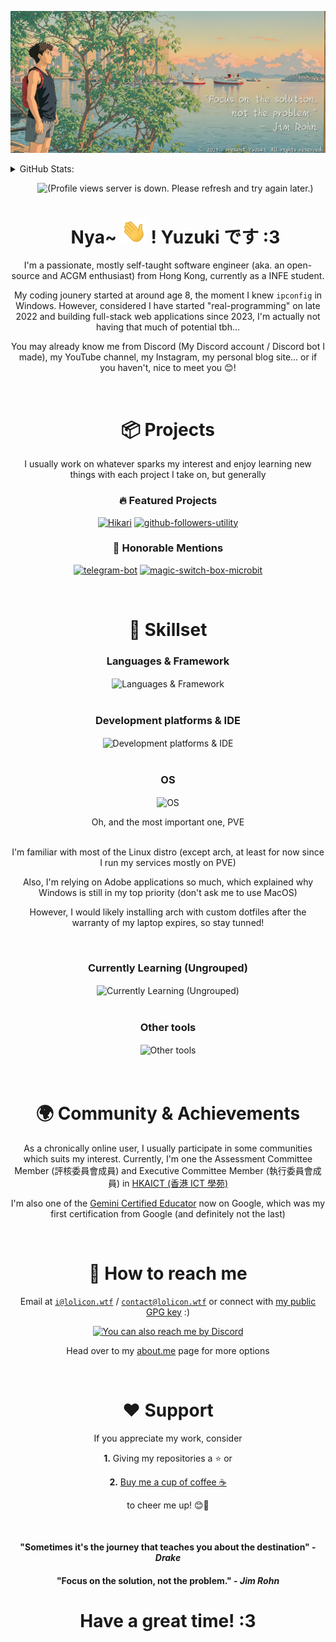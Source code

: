 <!-- PROJECT SHIELDS -->
<!--
*** Markdown "reference style" is used for all links for readability.
*** Reference links are enclosed in brackets [ ] instead of parentheses ( ).
*** See the bottom of this document for the declaration of the reference variables
*** for contributors-url, forks-url, etc. This is an optional, concise syntax you may use.
*** https://www.markdownguide.org/basic-syntax/#reference-style-links
-->


[![Banner](img/banner.jpg)](https://moe.lolicon.wtf)

<details>
  <summary>GitHub Stats:</summary>
  <br>
  <div>&emsp;Just to prove how lazy I am :)</div>
  <br>
  <a href="https://github.com/Yuzuk1Shimotsuki">
    <table>
      <tr>
        <td>
          <img align="center" src="https://github-readme-stats-yuzukishimotsuki.vercel.app/api?username=Yuzuk1Shimotsuki&count_private=true&count_private=true&cache_seconds=15&show_icons=true&show=reviews,discussions_started,discussions_answered,prs_merged,prs_merged_percentage&hide_border=true&icon_color=ffca28&title_color=ffa000" />
        </td>
        <td>
          <img align="center" src="https://github-readme-stats-yuzukishimotsuki.vercel.app/api/top-langs?username=Yuzuk1Shimotsuki&cache_seconds=5&langs_count=8&layout=donut&hide_border=true&title_color=ffa000" />
        </td>
      </tr>
    </table>
  </a>

</details>


<!-- Temp refactor for now -->
<div align="center">

<div id="toc">
  <ul style="list-style: none">
    <summary>
      <img src="https://count.getloli.com/get/@Yuzuk1Shimotsuki?theme=moebooru" alt="(Profile views server is down. Please refresh and try again later.)" height="75">
      <br>
      <h1>
        Nya~ <img src="https://raw.githubusercontent.com/Yuzuk1Shimotsuki/Yuzuk1Shimotsuki/main/img/waving.gif" alt="(Waving.gif)" height="40"> ! Yuzuki です :3
      </h1>
    </summary>
  </ul>
</div>


I'm a passionate, mostly self-taught software engineer (aka. an open-source and ACGM enthusiast) from Hong Kong, currently as a INFE student.

My coding jounery started at around age 8, the moment I knew `ipconfig` in Windows. However, considered I have started "real-programming" on late 2022 and building full-stack web applications since 2023, I'm actually not having that much of potential tbh...

You may already know me from Discord (My Discord account / Discord bot I made), my YouTube channel, my Instagram, my personal blog site... or if you haven't, nice to meet you 😊!

<br>

# 📦 Projects

I usually work on whatever sparks my interest and enjoy learning new things with each project I take on, but generally

### 🔥 Featured Projects

[![Hikari](https://github-readme-stats-yuzukishimotsuki.vercel.app/api/pin?username=HikariApp&repo=Hikari)](https://github.com/HikariApp/Hikari)
[![github-followers-utility](https://github-readme-stats-yuzukishimotsuki.vercel.app/api/pin?username=Yuzuk1Shimotsuki&repo=Emergency-Shutdown-NT)](https://github.com/Yuzuk1Shimotsuki/Emergency-Shutdown-NT)

### 🧠 Honorable Mentions
[![telegram-bot](https://github-readme-stats-yuzukishimotsuki.vercel.app/api/pin?username=Yuzuk1Shimotsuki&repo=telegram-bot)](https://github.com/Yuzuk1Shimotsuki/telegram-bot)
[![magic-switch-box-microbit](https://github-readme-stats-yuzukishimotsuki.vercel.app/api/pin?username=Yuzuk1Shimotsuki&repo=magic-switch-box-microbit)](https://github.com/Yuzuk1Shimotsuki/magic-switch-box-microbit)

<br>

# 🔧 Skillset

### Languages & Framework
<img align="center" src="https://skillicons.dev/icons?i=py,docker,html,js,ts,jquery,react,nginx,nodejs,c,cpp,css,bash,r" alt="Languages & Framework" />
<br>
<br>

### Development platforms & IDE
<img align="center" src="https://skillicons.dev/icons?i=cloudflare,vercel,git,vscode,visualstudio,azure,neovim,linux,pycharm" alt="Development platforms & IDE" />
<br>
<br>

### OS
<img align="center" src="https://skillicons.dev/icons?i=debian,windows,ubuntu,kali,redhat,android" alt="OS" />
<br>

Oh, and the most important one, PVE 
<br>
<br>

I'm familiar with most of the Linux distro (except arch, at least for now since I run my services mostly on PVE)

Also, I'm relying on Adobe applications so much, which explained why Windows is still in my top priority (don't ask me to use MacOS)

However, I would likely installing arch with custom dotfiles after the warranty of my laptop expires, so stay tunned!

<br>

### Currently Learning (Ungrouped)
<img align="center" src="https://skillicons.dev/icons?i=androidstudio,bootstrap,bun,dotnet,electron,tailwind,rust,astro,wordpress,raspberrypi,arch,java,jenkins,mysql,prisma,react,redis,sentry,spring,tailwind,tauri,webpack,vue,workers" alt="Currently Learning (Ungrouped)" />
<br>
<br>

### Other tools
<img align="center" src="https://skillicons.dev/icons?i=au,ae,pr,ps" alt="Other tools" />

<br>
<br>
<br>

# 🌍 Community & Achievements

As a chronically online user, I usually participate in some communities which suits my interest. Currently, I'm one the Assessment Committee Member (評核委員會成員) and Executive Committee Member (執行委員會成員) in <a href="https://discord.com/channels/976332206144380958/1113706485831176232">HKAICT (香港 ICT 學苑)</a>

I'm also one of the [Gemini Certified Educator](https://edu.google.accredible.com/aa074285-0d4d-4061-a5ed-468edcaaa427?key=ea5caf9a2003757da38af25117faeea47ff15a911c5f9a894cea6a902266a2d8#acc.DnWcgB1y) now on Google, which was my first certification from Google (and definitely not the last)

<br>

# 🤝 How to reach me

Email at [`i@lolicon.wtf`](mailto:i@lolicon.wtf) / [`contact@lolicon.wtf`](mailto:contact@lolicon.wtf) or connect with [my public GPG key](https://github.com/Yuzuk1Shimotsuki.gpg) :)

<a href="https://discordapp.com/users/885756325798227988"><img width="400" src="https://api.lolicon.wtf/discord-api/user/885756325798227988" alt="You can also reach me by Discord"></img></a>

Head over to my [about.me](https://about.me/yuzuk1shimotsuki) page for more options

<br>

# ❤️ Support

If you appreciate my work, consider

**1\.** Giving my repositories a ⭐ or

**2\.** [Buy me a cup of coffee ☕][Buy_me_a_coffee]

to cheer me up! 😊🥺

<br>

#### "Sometimes it's the journey that teaches you about the destination" - *Drake*

#### "Focus on the solution, not the problem." - *Jim Rohn*

# Have a great time! :3

<!--Links in use in this markdown for references-->

[Buy_me_a_coffee]: https://buymeacoffee.com/yuzuk1shimotsuki


<!--
**Yuzuk1Shimotsuki/Yuzuk1Shimotsuki** is a ✨ _special_ ✨ repository because its `README.md` (this file) appears on your GitHub profile.

Here are some ideas to get you started:

Hi 👋, I'm @Yuzuk1Shimotsuki
- 🔭 I’m currently working on ...
- 🌱 I’m currently learning ...
- 👯 I’m looking to collaborate on ...
- 🤔 I’m looking for help with ...
- 💬 Ask me about ...
- 📫 How to reach me: ...
- 😄 Pronouns: ...
- ⚡ Fun fact: ...
-->

